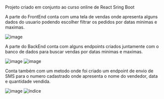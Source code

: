 Projeto criado em conjunto ao curso online de React Sring Boot


A parte do FrontEnd conta com uma tela de vendas onde apresenta alguns dados do usuario podendo escolher filtrar os pedidos por datas minimas e maximas.

![image](https://user-images.githubusercontent.com/65792157/202031578-6fc45907-f2b5-4040-95db-3bde7acbfcba.png)

A parte do BackEnd conta com alguns endpoints criados juntamente com o banco de dados para buscar vendas por datas minimas e maximas.

![image](https://user-images.githubusercontent.com/65792157/202838152-39516ac2-4c42-4489-bbe9-13fc061da174.png)
![image](https://user-images.githubusercontent.com/65792157/202838170-ac7e0660-86c1-4e14-80b2-32ea8f48e4cb.png)

Conta também com um metodo onde foi criado um endpoint de envio de SMS para o numero cadastrado onde apresenta o nome do vendedor, data e quantidade vendida.

![image](https://user-images.githubusercontent.com/65792157/202838336-8bd2cf72-0a54-4aa1-9b75-5b2819b3aa5e.png)
![índice](https://user-images.githubusercontent.com/65792157/202838296-91d5a596-c0b3-4555-87b8-37ca33b8f693.jpg)
